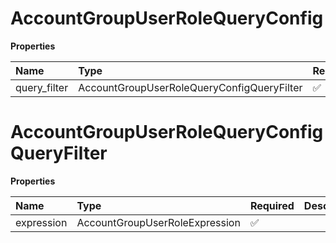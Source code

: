 # AccountGroupUserRoleQueryConfig

**Properties**

| Name         | Type                                       | Required | Description |
| :----------- | :----------------------------------------- | :------- | :---------- |
| query_filter | AccountGroupUserRoleQueryConfigQueryFilter | ✅       |             |

# AccountGroupUserRoleQueryConfigQueryFilter

**Properties**

| Name       | Type                           | Required | Description |
| :--------- | :----------------------------- | :------- | :---------- |
| expression | AccountGroupUserRoleExpression | ✅       |             |

